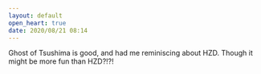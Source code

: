```yaml
---
layout: default
open_heart: true
date: 2020/08/21 08:14
---
```


Ghost of Tsushima is good, and had me reminiscing about HZD. Though it might be more fun than HZD?!?!
